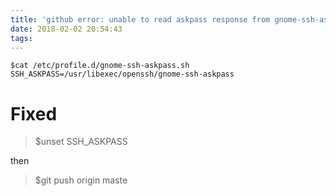 ```yaml
---
title: 'github error: unable to read askpass response from gnome-ssh-askpass'
date: 2018-02-02 20:54:43
tags:
---
```







```
$cat /etc/profile.d/gnome-ssh-askpass.sh
SSH_ASKPASS=/usr/libexec/openssh/gnome-ssh-askpass 
```


# Fixed

>$unset SSH_ASKPASS

then

>$git push origin maste





